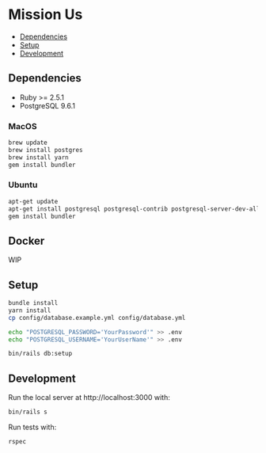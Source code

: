 # Mission Us

- [Dependencies](#dependencies)
- [Setup](#setup)
- [Development](#development)

## Dependencies

- Ruby >= 2.5.1
- PostgreSQL 9.6.1

### MacOS

```sh
brew update
brew install postgres
brew install yarn
gem install bundler
```

### Ubuntu

```sh
apt-get update
apt-get install postgresql postgresql-contrib postgresql-server-dev-all cmake
gem install bundler
```

## Docker

WIP

## Setup

```sh
bundle install
yarn install
cp config/database.example.yml config/database.yml

echo "POSTGRESQL_PASSWORD='YourPassword'" >> .env
echo "POSTGRESQL_USERNAME='YourUserName'" >> .env

bin/rails db:setup
```

## Development

Run the local server at http://localhost:3000 with:

```sh
bin/rails s
```

Run tests with:

```sh
rspec
```
